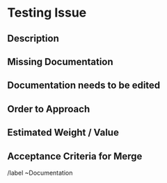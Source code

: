 # Testing Issue

<!-- PLEASE ADD APPROPRIATE PRIORITY, TYPE, AND CATEGORY LABELS -->

## Description

<!-- Which component must be tested? -->

## Missing Documentation

<!--What needs to be documented and is currently not documented -->
<!-- Only a specific function or the whole component? -->

## Documentation needs to be edited

<!--Which documentation needs to be edited -->

## Order to Approach

<!-- How to best attempt the issue -->

## Estimated Weight / Value

<!-- How much time may be needed to fulfill the task before asking for help, and importance to the project as a whole. -->

## Acceptance Criteria for Merge

<!-- What is needed for a merge request-->

/label ~Documentation
